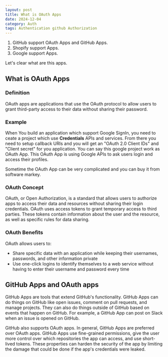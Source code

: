 ```yaml
---
layout: post
title: What is OAuth Apps
date: 2024-12-04
category: Auth
tags: Authentication github Authorization
---
```


1. GitHub support OAuth Apps and GitHub Apps.
2. Shopify support Apps.
3. Google support Apps.


Let's clear what are this apps.

## What is OAuth Apps

### Definition
OAuth apps are applications that use the OAuth protocol to allow users to grant third-party access to their data without sharing their password. 

### Example

When You build an application which support Google SignIn, you need to ceate a project which use **Credentials** APIs and services. From there you need to setup callback URIs and you will get an "OAuth 2.0 Client IDs" and "Client secret" for you application. 
You can say this google project work as OAuth App. This OAuth App is using Google APIs to ask users login and access their profiles.

Sometime the OAuth App can be very complicated and you can buy it from software markey.

### OAuth Concept
OAuth, or Open Authorization, is a standard that allows users to authorize apps to access their data and resources without sharing their login credentials. OAuth uses access tokens to grant temporary access to third parties. These tokens contain information about the user and the resource, as well as specific rules for data sharing. 

### OAuth Benefits
OAuth allows users to: 
- Share specific data with an application while keeping their usernames, passwords, and other information private 
- Use one-click logins to identify themselves to a web service without having to enter their username and password every time 


## GitHub Apps and OAuth apps

GitHub Apps are tools that extend GitHub's functionality. GitHub Apps can do things on GitHub like open issues, comment on pull requests, and manage projects. They can also do things outside of GitHub based on events that happen on GitHub. For example, a GitHub App can post on Slack when an issue is opened on GitHub.

GitHub also supports OAuth apps. In general, GitHub Apps are preferred over OAuth apps. GitHub Apps use fine-grained permissions, give the user more control over which repositories the app can access, and use short-lived tokens. These properties can harden the security of the app by limiting the damage that could be done if the app's credentials were leaked.


